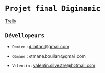 # `Projet final Diginamic`

[Trello](https://trello.com/b/n3ftyVDE/projet-final)

## `Dévellopeurs`

-   `Damien` : d.laitani@gmail.com

-   `Otmane` : otmane.boujlam@gmail.com

-   `Valentin` : valentin.silvestre@hotmail.com
